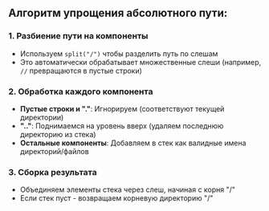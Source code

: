 ## Алгоритм упрощения абсолютного пути:

### 1. Разбиение пути на компоненты
- Используем `split("/")` чтобы разделить путь по слешам
- Это автоматически обрабатывает множественные слеши (например, `//` превращаются в пустые строки)

### 2. Обработка каждого компонента
- **Пустые строки и "."**: Игнорируем (соответствуют текущей директории)
- **".."**: Поднимаемся на уровень вверх (удаляем последнюю директорию из стека)
- **Остальные компоненты**: Добавляем в стек как валидные имена директорий/файлов

### 3. Сборка результата
- Объединяем элементы стека через слеш, начиная с корня "/"
- Если стек пуст - возвращаем корневую директорию "/"